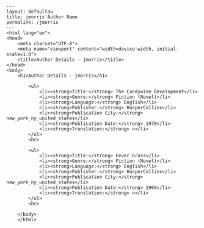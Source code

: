 
    ---
    layout: defaultau
    title: jmorris'Author Name 
    permalink: /jmorris
    ---
    <html lang="en">
    <head>
        <meta charset="UTF-8">
        <meta name="viewport" content="width=device-width, initial-scale=1.0">
        <title>Author Details - jmorris</title>
    </head>
    <body>
        <h1>Author Details - jmorris</h1>
        
            <ul>
                <li><strong>Title:</strong> The Candywine Development</li>
                <li><strong>Genre:</strong> Fiction (Novel)</li>
                <li><strong>Language:</strong> English</li>
                <li><strong>Publisher:</strong> HarperCollins</li>
                <li><strong>Publication City:</strong> new_york_ny_united_states</li>
                <li><strong>Publication Date:</strong> 1970</li>
                <li><strong>Translation:</strong> n</li>
            </ul>
            <hr>
            
            <ul>
                <li><strong>Title:</strong> Fever Grass</li>
                <li><strong>Genre:</strong> Fiction (Novel)</li>
                <li><strong>Language:</strong> English</li>
                <li><strong>Publisher:</strong> HarperCollins</li>
                <li><strong>Publication City:</strong> new_york_ny_united_states</li>
                <li><strong>Publication Date:</strong> 1969</li>
                <li><strong>Translation:</strong> n</li>
            </ul>
            <hr>
            
        </body>
        </html>
        